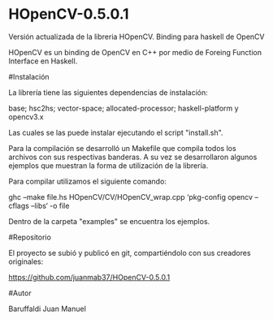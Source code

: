 # HOpenCV-0.5.0.1
Versión actualizada de la libreria HOpenCV. Binding para haskell de OpenCV

HOpenCV es un binding de OpenCV en C++ por medio de Foreing Function Interface en
Haskell.

#Instalación

La librería tiene las siguientes dependencias de instalación:

base; hsc2hs; vector-space; allocated-processor; haskell-platform y opencv3.x

Las cuales se las puede instalar ejecutando el script "install.sh".

Para la compilación se desarrolló un Makefile que compila todos los archivos con sus
respectivas banderas. A su vez se desarrollaron algunos ejemplos que muestran la forma de
utilización de la librería.

Para compilar utilizamos el siguiente comando:

ghc –make file.hs HOpenCV/CV/HOpenCV_wrap.cpp ‘pkg-config opencv –cflags –libs‘ -o file

Dentro de la carpeta "examples" se encuentra los ejemplos.


#Repositorio

El proyecto se subió y publicó en git, compartiéndolo con sus creadores originales:

https://github.com/juanmab37/HOpenCV-0.5.0.1

#Autor

Baruffaldi Juan Manuel
